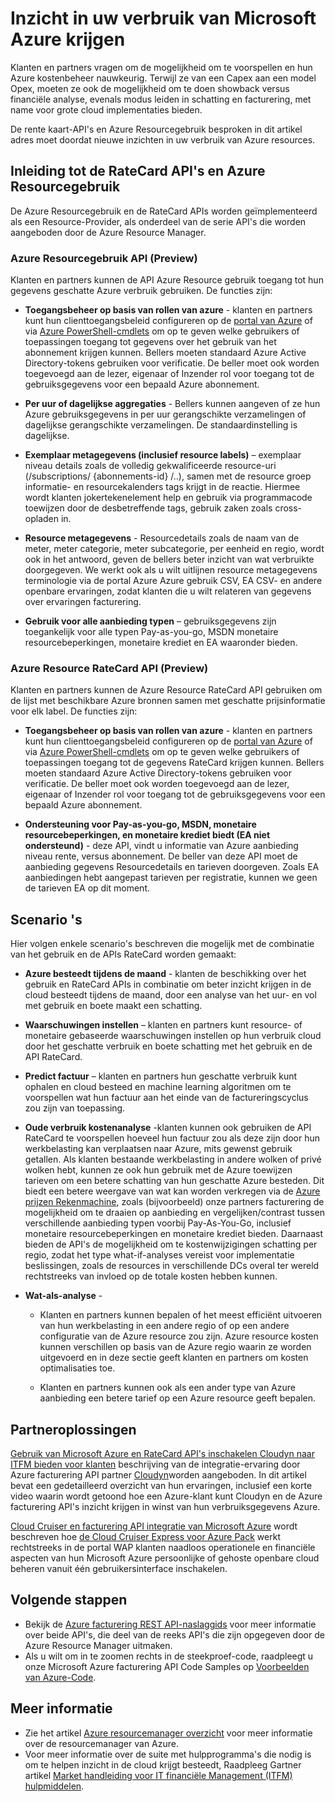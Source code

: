 <properties
   pageTitle="Inzicht in uw verbruik van Microsoft Azure krijgen | Microsoft Azure"
   description="Biedt een overzicht van de Azure facturering gebruik en RateCard APIs's die worden gebruikt voor inzichten in verbruik van Azure en trends."
   services=""
   documentationCenter=""
   authors="BryanLa"
   manager="mbaldwin"
   editor=""
   tags="billing"/>

<tags
   ms.service="billing"
   ms.devlang="na"
   ms.topic="article"
   ms.tgt_pltfrm="na"
   ms.workload="billing"
   ms.date="08/16/2016"
   ms.author="mobandyo;bryanla"/>

# <a name="gain-insights-into-your-microsoft-azure-resource-consumption"></a>Inzicht in uw verbruik van Microsoft Azure krijgen

Klanten en partners vragen om de mogelijkheid om te voorspellen en hun Azure kostenbeheer nauwkeurig.  Terwijl ze van een Capex aan een model Opex, moeten ze ook de mogelijkheid om te doen showback versus financiële analyse, evenals modus leiden in schatting en facturering, met name voor grote cloud implementaties bieden.

De rente kaart-API's en Azure Resourcegebruik besproken in dit artikel adres moet doordat nieuwe inzichten in uw verbruik van Azure resources.  

## <a name="introducing-the-azure-resource-usage-and-ratecard-apis"></a>Inleiding tot de RateCard API's en Azure Resourcegebruik

De Azure Resourcegebruik en de RateCard APIs worden geïmplementeerd als een Resource-Provider, als onderdeel van de serie API's die worden aangeboden door de Azure Resource Manager.  

### <a name="azure-resource-usage-api-preview"></a>Azure Resourcegebruik API (Preview)
Klanten en partners kunnen de API Azure Resource gebruik toegang tot hun gegevens geschatte Azure verbruik gebruiken. De functies zijn:

- **Toegangsbeheer op basis van rollen van azure** - klanten en partners kunt hun clienttoegangsbeleid configureren op de [portal van Azure](https://portal.azure.com) of via [Azure PowerShell-cmdlets](powershell-install-configure.md) om op te geven welke gebruikers of toepassingen toegang tot gegevens over het gebruik van het abonnement krijgen kunnen. Bellers moeten standaard Azure Active Directory-tokens gebruiken voor verificatie. De beller moet ook worden toegevoegd aan de lezer, eigenaar of Inzender rol voor toegang tot de gebruiksgegevens voor een bepaald Azure abonnement.

- **Per uur of dagelijkse aggregaties** - Bellers kunnen aangeven of ze hun Azure gebruiksgegevens in per uur gerangschikte verzamelingen of dagelijkse gerangschikte verzamelingen. De standaardinstelling is dagelijkse.

- **Exemplaar metagegevens (inclusief resource labels)** – exemplaar niveau details zoals de volledig gekwalificeerde resource-uri (/subscriptions/ {abonnements-id} /..), samen met de resource groep informatie- en resourcekalenders tags krijgt in de reactie. Hiermee wordt klanten jokertekenelement help en gebruik via programmacode toewijzen door de desbetreffende tags, gebruik zaken zoals cross-opladen in.

- **Resource metagegevens** - Resourcedetails zoals de naam van de meter, meter categorie, meter subcategorie, per eenheid en regio, wordt ook in het antwoord, geven de bellers beter inzicht van wat verbruikte doorgegeven. We werkt ook als u wilt uitlijnen resource metagegevens terminologie via de portal Azure Azure gebruik CSV, EA CSV- en andere openbare ervaringen, zodat klanten die u wilt relateren van gegevens over ervaringen facturering.

- **Gebruik voor alle aanbieding typen** – gebruiksgegevens zijn toegankelijk voor alle typen Pay-as-you-go, MSDN monetaire resourcebeperkingen, monetaire krediet en EA waaronder bieden.

### <a name="azure-resource-ratecard-api-preview"></a>Azure Resource RateCard API (Preview)
Klanten en partners kunnen de Azure Resource RateCard API gebruiken om de lijst met beschikbare Azure bronnen samen met geschatte prijsinformatie voor elk label. De functies zijn:

- **Toegangsbeheer op basis van rollen van azure** - klanten en partners kunt hun clienttoegangsbeleid configureren op de [portal van Azure](https://portal.azure.com) of via [Azure PowerShell-cmdlets](powershell-install-configure.md) om op te geven welke gebruikers of toepassingen toegang tot de gegevens RateCard krijgen kunnen. Bellers moeten standaard Azure Active Directory-tokens gebruiken voor verificatie. De beller moet ook worden toegevoegd aan de lezer, eigenaar of Inzender rol voor toegang tot de gebruiksgegevens voor een bepaald Azure abonnement.

- **Ondersteuning voor Pay-as-you-go, MSDN, monetaire resourcebeperkingen, en monetaire krediet biedt (EA niet ondersteund)** - deze API, vindt u informatie van Azure aanbieding niveau rente, versus abonnement.  De beller van deze API moet de aanbieding gegevens Resourcedetails en tarieven doorgeven.  Zoals EA aanbiedingen hebt aangepast tarieven per registratie, kunnen we geen de tarieven EA op dit moment.

## <a name="scenarios"></a>Scenario 's

Hier volgen enkele scenario's beschreven die mogelijk met de combinatie van het gebruik en de APIs RateCard worden gemaakt:

- **Azure besteedt tijdens de maand** - klanten de beschikking over het gebruik en RateCard APIs in combinatie om beter inzicht krijgen in de cloud besteedt tijdens de maand, door een analyse van het uur- en vol met gebruik en boete maakt een schatting.

- **Waarschuwingen instellen** – klanten en partners kunt resource- of monetaire gebaseerde waarschuwingen instellen op hun verbruik cloud door het geschatte verbruik en boete schatting met het gebruik en de API RateCard.

- **Predict factuur** – klanten en partners hun geschatte verbruik kunt ophalen en cloud besteed en machine learning algoritmen om te voorspellen wat hun factuur aan het einde van de factureringscyclus zou zijn van toepassing.

- **Oude verbruik kostenanalyse** -klanten kunnen ook gebruiken de API RateCard te voorspellen hoeveel hun factuur zou als deze zijn door hun werkbelasting kan verplaatsen naar Azure, mits gewenst gebruik getallen. Als klanten bestaande werkbelasting in andere wolken of privé wolken hebt, kunnen ze ook hun gebruik met de Azure toewijzen tarieven om een betere schatting van hun geschatte Azure besteden. Dit biedt een betere weergave van wat kan worden verkregen via de [Azure prijzen Rekenmachine](https://azure.microsoft.com/pricing/calculator/), zoals (bijvoorbeeld) onze partners facturering de mogelijkheid om te draaien op aanbieding en vergelijken/contrast tussen verschillende aanbieding typen voorbij Pay-As-You-Go, inclusief monetaire resourcebeperkingen en monetaire krediet bieden. Daarnaast bieden de API's de mogelijkheid om te kostenwijzigingen schatting per regio, zodat het type what-if-analyses vereist voor implementatie beslissingen, zoals de resources in verschillende DCs overal ter wereld rechtstreeks van invloed op de totale kosten hebben kunnen.

- **Wat-als-analyse** -

    - Klanten en partners kunnen bepalen of het meest efficiënt uitvoeren van hun werkbelasting in een andere regio of op een andere configuratie van de Azure resource zou zijn. Azure resource kosten kunnen verschillen op basis van de Azure regio waarin ze worden uitgevoerd en in deze sectie geeft klanten en partners om kosten optimalisaties toe.

    - Klanten en partners kunnen ook als een ander type van Azure aanbieding een betere tarief op een Azure resource geeft bepalen.

## <a name="partner-solutions"></a>Partneroplossingen

[Gebruik van Microsoft Azure en RateCard API's inschakelen Cloudyn naar ITFM bieden voor klanten](billing-usage-rate-card-partner-solution-cloudyn.md) beschrijving van de integratie-ervaring door Azure facturering API partner [Cloudyn](https://www.cloudyn.com/microsoft-azure/)worden aangeboden.  In dit artikel bevat een gedetailleerd overzicht van hun ervaringen, inclusief een korte video waarin wordt getoond hoe een Azure-klant kunt Cloudyn en de Azure facturering API's inzicht krijgen in winst van hun verbruiksgegevens Azure.

[Cloud Cruiser en facturering API integratie van Microsoft Azure](billing-usage-rate-card-partner-solution-cloudcruiser.md) wordt beschreven hoe [de Cloud Cruiser Express voor Azure Pack](http://www.cloudcruiser.com/partners/microsoft/) werkt rechtstreeks in de portal WAP klanten naadloos operationele en financiële aspecten van hun Microsoft Azure persoonlijke of gehoste openbare cloud beheren vanuit één gebruikersinterface inschakelen.   

## <a name="next-steps"></a>Volgende stappen
+ Bekijk de [Azure facturering REST API-naslaggids](https://msdn.microsoft.com/library/azure/1ea5b323-54bb-423d-916f-190de96c6a3c) voor meer informatie over beide API's, die deel van de reeks API's die zijn opgegeven door de Azure Resource Manager uitmaken.
+ Als u wilt om in te zoomen rechts in de steekproef-code, raadpleegt u onze Microsoft Azure facturering API Code Samples op [Voorbeelden van Azure-Code](https://azure.microsoft.com/documentation/samples/?term=billing).

## <a name="learn-more"></a>Meer informatie
+ Zie het artikel [Azure resourcemanager overzicht](azure-resource-manager/resource-group-overview.md) voor meer informatie over de resourcemanager van Azure.
+ Voor meer informatie over de suite met hulpprogramma's die nodig is om te helpen inzicht in de cloud krijgt besteedt, Raadpleeg Gartner artikel [Market handleiding voor IT financiële Management (ITFM) hulpmiddelen](http://www.gartner.com/technology/reprints.do?id=1-212F7AL&ct=140909&st=sb).
